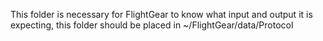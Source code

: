This folder is necessary for FlightGear to know what input and output it is expecting, this folder should be placed in ~/FlightGear/data/Protocol

